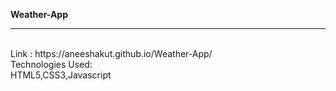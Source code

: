 <b>Weather-App</b>
<hr>
<br>
Link : https://aneeshakut.github.io/Weather-App/
<br>
Technologies Used:
<br>
HTML5,CSS3,Javascript

